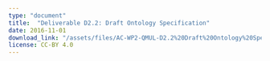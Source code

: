 ```yaml
---
type: "document"
title:  "Deliverable D2.2: Draft Ontology Specification"
date: 2016-11-01
download_link: "/assets/files/AC-WP2-QMUL-D2.2%20Draft%20Ontology%20Specification.pdf"
license: CC-BY 4.0
---
```

